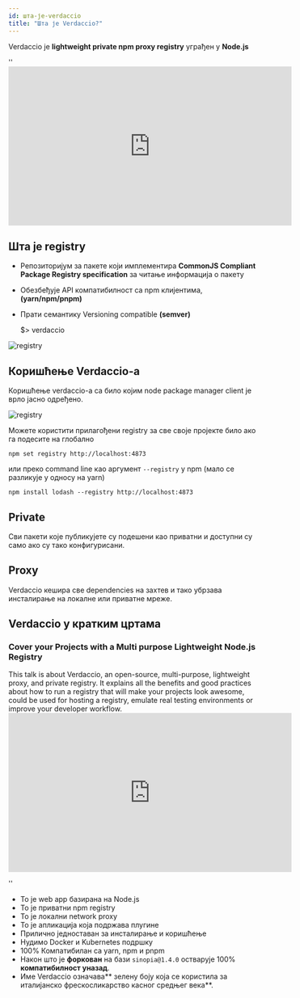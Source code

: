 ```yaml
---
id: шта-је-verdaccio
title: "Шта је Verdaccio?"
---
```


Verdaccio је **lightweight private npm proxy registry** уграђен у **Node.js**

<div id="codefund">''</div>

<iframe width="560" height="315" src="https://www.youtube.com/embed/hDIFKzmoCaA?enablejsapi=1" frameborder="0" allow="accelerometer; autoplay; encrypted-media; gyroscope; picture-in-picture" allowfullscreen mark="crwd-mark"></iframe> 

## Шта је registry

* Репозиторијум за пакете који имплементира **CommonJS Compliant Package Registry specification** за читање информација о пакету
* Обезбеђује API компатибилност са npm клијентима, **(yarn/npm/pnpm)**
* Прати семантику Versioning compatible **(semver)**

    $> verdaccio
    

![registry](assets/verdaccio_server.gif)

## Коришћење Verdaccio-а

Коришћење verdaccio-а са било којим node package manager client је врло јасно одређено.

![registry](assets/npm_install.gif)

Можете користити прилагођени registry за све своје пројекте било ако га подесите на глобално

    npm set registry http://localhost:4873
    

или преко command line као аргумент `--registry` у npm (мало се разликује у односу на yarn)

    npm install lodash --registry http://localhost:4873
    

## Private

Сви пакети које публикујете су подешени као приватни и доступни су само ако су тако конфигурисани.

## Proxy

Verdaccio кешира све dependencies на захтев и тако убрзава инсталирање на локалне или приватне мреже.

## Verdaccio у кратким цртама

### Cover your Projects with a Multi purpose Lightweight Node.js Registry

This talk is about Verdaccio, an open-source, multi-purpose, lightweight proxy, and private registry. It explains all the benefits and good practices about how to run a registry that will make your projects look awesome, could be used for hosting a registry, emulate real testing environments or improve your developer workflow. <iframe width="560" height="315" src="https://www.youtube.com/embed/oVCjDWeehAQ?enablejsapi=1" frameborder="0" allow="accelerometer; autoplay; encrypted-media; gyroscope; picture-in-picture" allowfullscreen mark="crwd-mark"></iframe>

<div id="codefund">''</div>

* То је web app базирана на Node.js
* То је приватни npm registry
* То је локални network proxy
* То је апликација која подржава плугине
* Прилично једноставан за инсталирање и коришћење
* Нудимо Docker и Kubernetes подршку
* 100% Компатибилан са yarn, npm и pnpm
* Након што је **форкован** на бази `sinopia@1.4.0` остварује 100% **компатибилност уназад**.
* Име Verdaccio означава** зелену боју која се користила за италијанско фрескосликарство касног средњег века**.